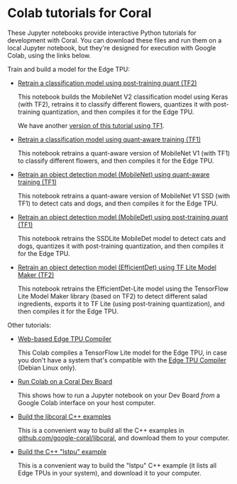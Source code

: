 # Colab tutorials for Coral

These Jupyter notebooks provide interactive Python tutorials for
development with Coral. You can download these files and run them on a
local Jupyter notebook, but they're designed for execution with Google
Colab, using the links below.

Train and build a model for the Edge TPU:

+ [Retrain a classification model using post-training quant (TF2)](https://colab.research.google.com/github/google-coral/tutorials/blob/master/retrain_classification_ptq_tf2.ipynb)

  This notebook builds the MobileNet V2 classification model using Keras
  (with TF2), retrains it to classify different flowers, quantizes it with post-
  training quantization, and then compiles it for the Edge TPU.

  We have another [version of this tutorial using TF1](
  https://colab.research.google.com/github/google-coral/tutorials/blob/master/retrain_classification_ptq_tf1.ipynb).

+ [Retrain a classification model using quant-aware training (TF1)](https://colab.research.google.com/github/google-coral/tutorials/blob/master/retrain_classification_qat_tf1.ipynb)

  This notebook retrains a quant-aware version of MobileNet V1 (with TF1) to
  classify different flowers, and then compiles it for the Edge TPU.

+ [Retrain an object detection model (MobileNet) using quant-aware training (TF1)](https://colab.research.google.com/github/google-coral/tutorials/blob/master/retrain_detection_qat_tf1.ipynb)

  This notebook retrains a quant-aware version of MobileNet V1 SSD (with TF1)
  to detect cats and dogs, and then compiles it for the Edge TPU.

+ [Retrain an object detection model (MobileDet) using post-training quant (TF1)](https://colab.research.google.com/github/google-coral/tutorials/blob/master/retrain_ssdlite_mobiledet_qat_tf1.ipynb)

  This notebook retrains the SSDLite MobileDet model to detect cats and dogs,
  quantizes it with post-training quantization, and then compiles it for the
  Edge TPU.

+ [Retrain an object detection model (EfficientDet) using TF Lite Model Maker (TF2)](https://colab.research.google.com/github/google-coral/tutorials/blob/master/retrain_efficientdet_model_maker_tf2.ipynb)

  This notebook retrains the EfficientDet-Lite model using the TensorFlow Lite
  Model Maker library (based on TF2) to detect different salad ingredients,
  exports it to TF Lite (using post-training quantization), and then compiles it
  for the Edge TPU.


Other tutorials:

+ [Web-based Edge TPU Compiler](https://colab.research.google.com/github/google-coral/tutorials/blob/master/compile_for_edgetpu.ipynb)

  This Colab compiles a TensorFlow Lite model for the Edge TPU, in case you
  don't have a system that's compatible with the
  [Edge TPU Compiler](https://coral.ai/docs/edgetpu/compiler/)
  (Debian Linux only).

+ [Run Colab on a Coral Dev Board](https://colab.research.google.com/github/google-coral/tutorials/blob/master/run_colab_on_devboard.ipynb)

  This shows how to run a Jupyter notebook on your Dev Board *from* a Google
  Colab interface on your host computer.

+ [Build the libcoral C++ examples](https://colab.research.google.com/github/google-coral/tutorials/blob/master/build_cpp_examples.ipynb)

  This is a convenient way to build all the C++ examples in
  [github.com/google-coral/libcoral](https://github.com/google-coral/libcoral),
  and download them to your computer.

+ [Build the C++ "lstpu" example](https://colab.research.google.com/github/google-coral/tutorials/blob/master/build_cpp_example_lstpu.ipynb)

  This is a convenient way to build the "lstpu" C++ example
  (it lists all Edge TPUs in your system), and download it to your computer.
